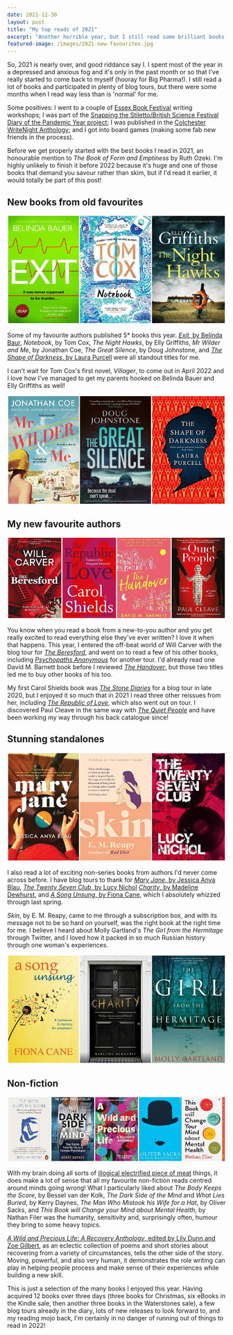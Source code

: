 ```yaml
---
date: 2021-12-30
layout: post
title: "My top reads of 2021"
excerpt: "Another horrible year, but I still read some brilliant books."
featured-image: /images/2021-new-favourites.jpg
---
```


So, 2021 is nearly over, and good riddance say I. I spent most of the year in a depressed and anxious fog and it's only in the past month or so that I've really started to come back to myself (hooray for Big Pharma!). I still read a lot of books and participated in plenty of blog tours, but there were some months when I read way less than is 'normal' for me.

Some positives: I went to a couple of [Essex Book Festival](https://essexbookfestival.org.uk/) writing workshops; I was part of the [Snapping the Stiletto/British Science Festival Diary of the Pandemic Year project](https://www.snappingthestiletto.co.uk/pandemic-diary); I was published in the [Colchester WriteNight Anthology](https://www.amazon.co.uk/Colchester-WriteNight-Short-Prose-Collection-ebook/dp/B09KZR3QRZ/ref=sr_1_1?keywords=colchester+writenight&qid=1638747383&sr=8-1); and I got into board games (making some fab new friends in the process).

Before we get properly started with the best books I read in 2021, an honourable mention to <cite>The Book of Form and Emptiness</cite> by Ruth Ozeki. I'm highly unlikely to finish it before 2022 because it's huge and one of those books that demand you savour rather than skim, but if I'd read it earlier, it would totally be part of this post!

## New books from old favourites

![Exit, Notebook, The Night Hawks](/images/2021-old-favourites-1.jpg)

Some of my favourite authors published 5* books this year. [<cite>Exit</cite>, by Belinda Baur](/exit-by-belinda-bauer/), <cite>Notebook</cite>, by Tom Cox, <cite>The Night Hawks</cite>, by Elly Griffiths, <cite>Mr Wilder and Me</cite>, by Jonathan Coe, <cite>The Great Silence</cite>, by Doug Johnstone, and [<cite>The Shape of Darkness</cite>, by Laura Purcell](/blog-tour-the-shape-of-darkness/) were all standout titles for me.

I can't wait for Tom Cox's first novel, <cite>Villager</cite>, to come out in April 2022 and I love how I've managed to get my parents hooked on Belinda Bauer and Elly Griffiths as well!

![Mr Wilder and Me, The Great Silence, The Shape of Darkness](/images/2021-old-favourites-2.jpg)

## My new favourite authors

![The Beresford, The Republic of Love, The Handover, The Quiet People](/images/2021-new-favourites.jpg)

You know when you read a book from a new-to-you author and you get really excited to read everything else they've ever written? I love it when that happens. This year, I entered the off-beat world of Will Carver with the blog tour for [<cite>The Beresford</cite>](/blog-tour-the-beresford/), and went on to read a few of his other books, including [<cite>Psychopaths Anonymous</cite>](/blog-tour-psychopaths-anonymous/) for another tour. I'd already read one David M. Barnett book before I reviewed [<cite>The Handover</cite>](/blog-tour-the-handover/), but those two titles led me to buy other books of his too.

My first Carol Shields book was [<cite>The Stone Diaries</cite>](/blog-tour-the-stone-diaries/) for a blog tour in late 2020, but I enjoyed it so much that in 2021 I read three other reissues from her, including [<cite>The Republic of Love</cite>](/blog-tour-the-republic-of-love), which also went out on tour. I discovered Paul Cleave in the same way with [<cite>The Quiet People</cite>](/blog-tour-the-quiet-people/) and have been working my way through his back catalogue since!

## Stunning standalones

![Mary Jane, Skin, The Twenty Seven Club](/images/2021-stunning-standalones-1.jpg)

I also read a lot of exciting non-series books from authors I'd never come across before. I have blog tours to thank for [<cite>Mary Jane</cite>, by Jessica Anya Blau](/blog-tour-mary-jane/), [<cite>The Twenty Seven Club</cite>, by Lucy Nichol](/blog-tour-the-twenty-seven-club/) [<cite>Charity</cite>, by Madeline Dewhurst](/blog-tour-charity/), and [<cite>A Song Unsung</cite>, by Fiona Cane](/blog-tour-a-song-unsung/), which I absolutely whizzed through last spring.

<cite>Skin</cite>, by E. M. Reapy, came to me through a subscription box, and with its message not to be so hard on yourself, was the right book at the right time for me. I believe I heard about Molly Gartland's <cite>The Girl from the Hermitage</cite> through Twitter, and I loved how it packed in so much Russian history through one woman's experiences.

![A Song Unsung, Charity, The Girl from the Hermitage](/images/2021-stunning-standalones-2.jpg)

## Non-fiction

![The Body Keeps the Score, The Dark Side of the Mind, A Wild and Precious Life, The Man Who Mistook his Wife for a Hat, This Book will Change your Mind about Mental Health](/images/2021-non-fiction-1.jpg)

With my brain doing all sorts of [illogical electrified piece of meat](https://twitter.com/kyleplantemoji/status/1228098223660654592) things, it does make a lot of sense that all my favourite non-fiction reads centred around minds going wrong! What I particularly liked about <cite>The Body Keeps the Score</cite>, by Bessel van der Kolk, <cite>The Dark Side of the Mind</cite> and <cite>What Lies Buried</cite>, by Kerry Daynes, <cite>The Man Who Mistook his Wife for a Hat</cite>, by Oliver Sacks, and <cite>This Book will Change your Mind about Mental Health</cite>, by Nathan Filer was the humanity, sensitivity and, surprisingly often, humour they bring to some heavy topics.

[<cite>A Wild and Precious Life: A Recovery Anthology</cite>, edited by Lily Dunn and Zoe Gilbert](/blog-tour-a-wild-and-precious-life/), as an eclectic collection of poems and short stories about recovering from a variety of circumstances, tells the other side of the story. Moving, powerful, and also very human, it demonstrates the role writing can play in helping people process and make sense of their experiences while building a new skill.

This is just a selection of the many books I enjoyed this year. Having acquired 12 books over three days (three books for Christmas, six eBooks in the Kindle sale, then another three books in the Waterstones sale), a few blog tours already in the diary, lots of new releases to look forward to, and my reading mojo back, I'm certainly in no danger of running out of things to read in 2022!
